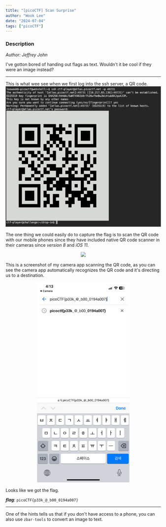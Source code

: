 ```yaml
---
title: "[picoCTF] Scan Surprise"
author: "Wook Lee"
date: "2024-07-04"
tags: ["picoCTF"]
---
```


### Description

_Author: Jeffrey John_
<br>

I've gotton bored of handing out flags as text.
Wouldn't it be cool if they were an image instead?

---

This is what wee see when we first log into the ssh server, a QR code.
![alt text](image.png#center)

The one thing we could easily do to capture the flag is to scan the QR code with our mobile phones since they have included native QR code scanner in their cameras since _version 8_ and _iOS 11_.

<div style="text-align: center"><img src="./IMG_8604.PNG" style="width: 300px; "></div>

This is a screenshot of my camera app scanning the QR code, as you can see the camera app automatically recognizes the QR code and it's directing us to a destination.

<div style="text-align: center"><img src="./IMG_8605.PNG" style="width: 300px; "></div>

Looks like we got the flag.

**_flag_**: `picoCTF{p33k_@_b00_0194a007}`

---

One of the hints tells us that if you don't have access to a phone, you can also use `zbar-tools` to convert an image to text.
